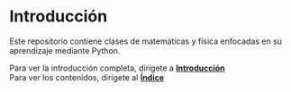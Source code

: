 # Introducción

Este repositorio contiene clases de matemáticas y física enfocadas en su aprendizaje mediante Python.

Para ver la introducción completa, dirígete a [**Introducción**](notebooks/readme.ipynb)  
Para ver los contenidos, dirígete al [**Índice**](notebooks/indice.ipynb)